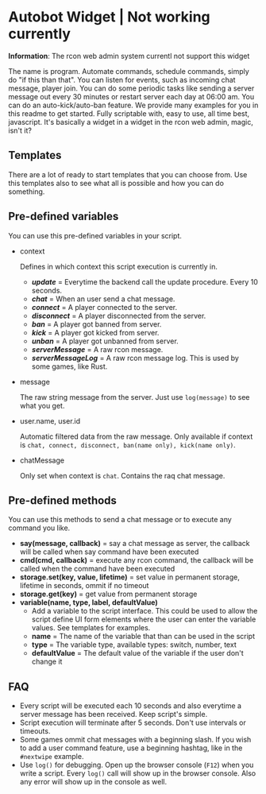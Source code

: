 # Autobot Widget | Not working currently

**Information**: The rcon web admin system currentl not support this widget

The name is program. Automate commands, schedule commands, simply do "if this than that". You can listen for events, such as incoming chat message, player join. You can do some periodic tasks like sending a server message out every 30 minutes or restart server each day at 06:00 am. You can do an auto-kick/auto-ban feature. We provide many examples for you in this readme to get started. Fully scriptable with, easy to use, all time best, javascript. It's basically a widget in a widget in the rcon web admin, magic, isn't it?

## Templates

There are a lot of ready to start templates that you can choose from. Use this templates also to see what all is possible and how you can do something.
    
## Pre-defined variables

You can use this pre-defined variables in your script.

* context

    Defines in which context this script execution is currently in.  
    * ***update*** = Everytime the backend call the update procedure. Every 10 seconds.
    * ***chat*** = When an user send a chat message.
    * ***connect*** = A player connected to the server.
    * ***disconnect*** = A player disconnected from the server.
    * ***ban*** = A player got banned from server.
    * ***kick*** = A player got kicked from server.
    * ***unban*** = A player got unbanned from server.
    * ***serverMessage*** = A raw rcon message.
    * ***serverMessageLog*** = A raw rcon message log. This is used by some games, like Rust.
    
* message
    
    The raw string message from the server. Just use `log(message)` to see what you get.
    
* user.name, user.id
    
    Automatic filtered data from the raw message. Only available if context is `chat, connect, disconnect, ban(name only), kick(name only)`.
   
* chatMessage
    
    Only set when context is `chat`. Contains the raq chat message.

## Pre-defined methods

You can use this methods to send a chat message or to execute any command you like.

* **say(message, callback)** = say a chat message as server, the callback will be called when say command have been executed
* **cmd(cmd, callback)** = execute any rcon command, the callback will be called when the command have been executed
* **storage.set(key, value, lifetime)** = set value in permanent storage, lifetime in seconds, ommit if no timeout
* **storage.get(key)** = get value from permanent storage
* **variable(name, type, label, defaultValue)** 
    * Add a variable to the script interface. This could be used to allow the script define UI form elements where the user can enter the variable values. See templates for examples.
    * **name** = The name of the variable that than can be used in the script
    * **type** = The variable type, available types: switch, number, text
    * **defaultValue** = The default value of the variable if the user don't change it
    
## FAQ

* Every script will be executed each 10 seconds and also everytime a server message has been received. Keep script's simple.
* Script execution will terminate after 5 seconds. Don't use intervals or timeouts.
* Some games ommit chat messages with a beginning slash. If you wish to add a user command feature, use a beginning hashtag, like in the `#nextwipe` example.
* Use `log()` for debugging. Open up the browser console (`F12`) when you write a script. Every `log()` call will show up in the browser console. Also any error will show up in the console as well.
